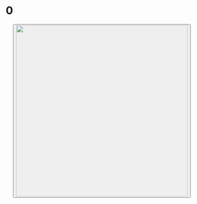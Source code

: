 <!DOCTYPE html>
<html>
<head>
<meta name="viewport" content="width=device-width, initial-scale=1.0, maximum-scale=1.0, user-scalable=no">
<link rel="stylesheet" href="style.css">
</head>
<strong><h1><span id="score">0</span></h1></strong>
<center><button id="myButton" onclick="earntomato()"><img src="https://i.postimg.cc/05Jd47rK/2687984-B-2-A93-4-D5-C-8-A0-F-ED2535041340.png" width="450px" height="450px"></button></center>
</html>
<script>
 let score = 0;
 let clickValue = 1;
 let wateringsBought = 0;

 window.onload = function() {
  let savedScore = localStorage.getItem('score');
  if (savedScore) {
    score = parseInt(savedScore);
    document.getElementById('score').textContent = score;
  }
};

 function earntomato() {
   score += clickValue;
   document.getElementById('score').textContent = score;
   localStorage.setItem('score', score);
 }
 const button = document.getElementById('myButton');

    button.addEventListener('keydown', function(event) {
      // Prevent default keypress behavior for spacebar and Enter
      if (event.key === ' ' || event.key === 'Enter') {
        event.preventDefault(); 
      }
    });

    button.addEventListener('click', function() {
      console.log('Button clicked by mouse!'); 
    });
</script>
